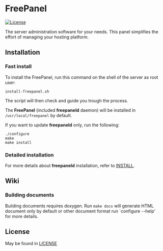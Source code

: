 # FreePanel

[![License](https://img.shields.io/badge/license-Apache_2-blue.svg?style=flat-square)](https://www.apache.org/licenses/LICENSE-2.0)

The server administration software for your needs. This panel simplifies the effort of managing your hosting platform.


## Installation

### Fast install

To install the FreePanel, run this command on the shell of the server as root user:
```
install-freepanel.sh
```

The script will then check and guide you trough the process.

The **FreePanel** (included **freepaneld** daemon) will be installed in `/usr/local/freepanel` by default.

If you want to update **freepaneld** only, run the following:
```
./configure
make
make install
```


### Detailed installation

For more details about **freepaneld** installation, refer to [INSTALL](INSTALL).


## Wiki

### Building documents

Building documents requires doxygen. Run `make docs` will generate HTML document only by default or other document format run `configure --help' for more details.

## License

May be found in [LICENSE](LICENSE)

